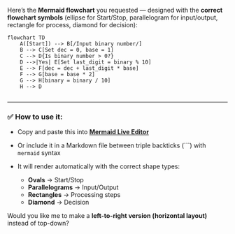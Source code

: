 Here’s the **Mermaid flowchart** you requested — designed with the **correct flowchart symbols** (ellipse for Start/Stop, parallelogram for input/output, rectangle for process, diamond for decision):

```mermaid
flowchart TD
    A([Start]) --> B[/Input binary number/]
    B --> C[Set dec = 0, base = 1]
    C --> D{Is binary number > 0?}
    D -->|Yes| E[Set last_digit = binary % 10]
    E --> F[dec = dec + last_digit * base]
    F --> G[base = base * 2]
    G --> H[binary = binary / 10]
    H --> D
    
```

---

### ✅ How to use it:

* Copy and paste this into [**Mermaid Live Editor**](https://mermaid.live)
* Or include it in a Markdown file between triple backticks (```) with `mermaid` syntax
* It will render automatically with the correct shape types:

  * **Ovals** → Start/Stop
  * **Parallelograms** → Input/Output
  * **Rectangles** → Processing steps
  * **Diamond** → Decision

Would you like me to make a **left-to-right version (horizontal layout)** instead of top-down?

